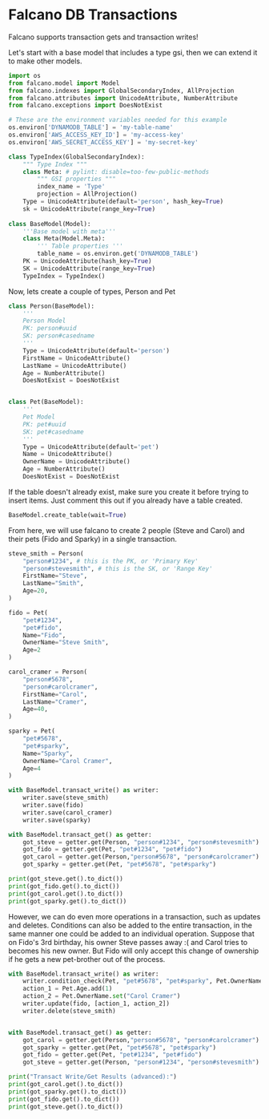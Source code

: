 # Falcano DB Transactions

Falcano supports transaction gets and transaction writes!

Let's start with a base model that includes a type gsi, then we can extend it to make other models.


```python
import os
from falcano.model import Model
from falcano.indexes import GlobalSecondaryIndex, AllProjection
from falcano.attributes import UnicodeAttribute, NumberAttribute
from falcano.exceptions import DoesNotExist

# These are the environment variables needed for this example
os.environ['DYNAMODB_TABLE'] = 'my-table-name'
os.environ['AWS_ACCESS_KEY_ID'] = 'my-access-key'
os.environ['AWS_SECRET_ACCESS_KEY'] = 'my-secret-key'

class TypeIndex(GlobalSecondaryIndex):
    """ Type Index """
    class Meta: # pylint: disable=too-few-public-methods
        """ GSI properties """
        index_name = 'Type'
        projection = AllProjection()
    Type = UnicodeAttribute(default='person', hash_key=True)
    sk = UnicodeAttribute(range_key=True)
    
class BaseModel(Model):
    '''Base model with meta'''
    class Meta(Model.Meta):
        ''' Table properties '''
        table_name = os.environ.get('DYNAMODB_TABLE')
    PK = UnicodeAttribute(hash_key=True)
    SK = UnicodeAttribute(range_key=True)
    TypeIndex = TypeIndex()
```

Now, lets create a couple of types, Person and Pet

```python
class Person(BaseModel):
    '''
    Person Model
    PK: person#uuid
    SK: person#casedname
    '''
    Type = UnicodeAttribute(default='person')
    FirstName = UnicodeAttribute()
    LastName = UnicodeAttribute()
    Age = NumberAttribute()
    DoesNotExist = DoesNotExist


class Pet(BaseModel):
    '''
    Pet Model
    PK: pet#uuid
    SK: pet#casedname
    '''
    Type = UnicodeAttribute(default='pet')
    Name = UnicodeAttribute()
    OwnerName = UnicodeAttribute()
    Age = NumberAttribute()
    DoesNotExist = DoesNotExist

```
If the table doesn't already exist, make sure you create it before trying to insert items. Just comment this out if you already have a table created.

```python
BaseModel.create_table(wait=True)
```
From here, we will use falcano to create 2 people (Steve and Carol) and their pets (Fido and Sparky) in a single transaction. 

```python
steve_smith = Person(
    "person#1234", # this is the PK, or 'Primary Key'
    "person#stevesmith", # this is the SK, or 'Range Key'
    FirstName="Steve",
    LastName="Smith",
    Age=20,
)

fido = Pet(
    "pet#1234",
    "pet#fido",
    Name="Fido",
    OwnerName="Steve Smith",
    Age=2
)

carol_cramer = Person(
    "person#5678", 
    "person#carolcramer",
    FirstName="Carol",
    LastName="Cramer",
    Age=40,
)

sparky = Pet(
    "pet#5678",
    "pet#sparky",
    Name="Sparky",
    OwnerName="Carol Cramer",
    Age=4
)

with BaseModel.transact_write() as writer:
    writer.save(steve_smith)
    writer.save(fido)
    writer.save(carol_cramer)
    writer.save(sparky)

with BaseModel.transact_get() as getter:
    got_steve = getter.get(Person, "person#1234", "person#stevesmith")
    got_fido = getter.get(Pet, "pet#1234", "pet#fido")
    got_carol = getter.get(Person,"person#5678", "person#carolcramer")
    got_sparky = getter.get(Pet, "pet#5678", "pet#sparky")

print(got_steve.get().to_dict())
print(got_fido.get().to_dict())
print(got_carol.get().to_dict())
print(got_sparky.get().to_dict())
```

However, we can do even more operations in a transaction, such as updates and deletes. Conditions can also be added to the entire transaction, in the same manner one could be added to an individual operation.
Suppose that on Fido's 3rd birthday, his owner Steve passes away :( and Carol tries to becomes his new owner. But Fido will only accept this change of ownership if he gets a new pet-brother out of the process.
 
```python
with BaseModel.transact_write() as writer:
    writer.condition_check(Pet, "pet#5678", "pet#sparky", Pet.OwnerName.eq("Carol Cramer"))
    action_1 = Pet.Age.add(1)
    action_2 = Pet.OwnerName.set("Carol Cramer")
    writer.update(fido, [action_1, action_2])
    writer.delete(steve_smith)


with BaseModel.transact_get() as getter:
    got_carol = getter.get(Person,"person#5678", "person#carolcramer")
    got_sparky = getter.get(Pet, "pet#5678", "pet#sparky")
    got_fido = getter.get(Pet, "pet#1234", "pet#fido")
    got_steve = getter.get(Person, "person#1234", "person#stevesmith")

print("Transact Write/Get Results (advanced):")
print(got_carol.get().to_dict())
print(got_sparky.get().to_dict())
print(got_fido.get().to_dict())
print(got_steve.get().to_dict())

```
